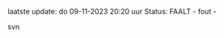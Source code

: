 laatste update: 
do 09-11-2023 20:20   uur 
Status: FAALT - fout - 
<div class="service R">svn</div>